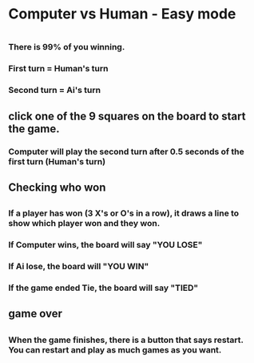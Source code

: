 <p><h1>Computer vs Human - Easy mode<h1><p>

<p><h3>There is 99% of you winning.<h3><p>
<p><h3>
<p><h3>First turn = Human's turn<h3><p>
<p><h3>Second turn = Ai's turn<h3><p>

<p><h2>click one of the 9 squares on the board to start the game.<h3><p>
<p><h3>Computer will play the second turn after 0.5 seconds of the first turn (Human's turn)<h3><p>

<p><h2>Checking who won<h2><p>
<p><h3>If a player has won (3 X's or O's in a row), it draws a line to show which player won and they won.<h3><p>

<p><h3>If Computer wins, the board will say "YOU LOSE"<h3><p>
<p><h3>If Ai lose, the board will "YOU WIN"<h3><p>
<p><h3>If the game ended Tie, the board will say "TIED"<h3><p>

<p><h2>game over<h2><p>
<p><h3>When the game finishes, there is a button that says restart. You can restart and play as much games as you want.<h3><p>

